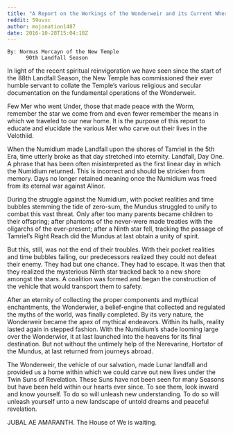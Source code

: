 ```yaml
---
title: "A Report on the Workings of the Wonderweir and its Current Whereabouts"
reddit: 59uvxc
author: mojonation1487
date: 2016-10-28T15:04:18Z
---
```


    By: Normus Morcayn of the New Temple
          90th Landfall Season


In light of the recent spiritual reinvigoration we have seen since the start of the 88th Landfall Season, the New Temple has commissioned their ever humble servant to collate the Temple’s various religious and secular documentation on the fundamental operations of the Wonderweir. 


Few Mer who went Under, those that made peace with the Worm, remember the star we come from and even fewer remember the means in which we traveled to our new home. It is the purpose of this report to educate and elucidate the various Mer who carve out their lives in the Velothiid.


When the Numidium made Landfall upon the shores of Tamriel in the 5th Era, time utterly broke as that day stretched into eternity. Landfall, Day One. A phrase that has been often misinterpreted as the first linear day in which the Numidium returned. This is incorrect and should be stricken from memory. Days no longer retained meaning once the Numidium was freed from its eternal war against Alinor. 


During the struggle against the Numidium, with pocket realities and time bubbles stemming the tide of zero-sum, the Mundus struggled to unify to combat this vast threat. Only after too many parents became children to their offspring; after phantoms of the never-were made treaties with the oligarchs of the ever-present; after a Ninth star fell, tracking the passage of Tamriel’s Right Reach did the Mundus at last obtain a unity of spirit.


But this, still, was not the end of their troubles. With their pocket realities and time bubbles failing, our predecessors realized they could not defeat their enemy. They had but one chance. They had to escape. It was then that they realized the mysterious Ninth star tracked back to a new shore amongst the stars. A coalition was formed and began the construction of the vehicle that would transport them to safety. 


After an eternity of collecting the proper components and mythical enchantments, the Wonderwier, a belief-engine that collected and regulated the myths of the world, was finally completed. By its very nature, the Wonderweir became the apex of mythical endeavors. Within its halls, reality lasted again in stepped fashion. With the Numidium’s shade looming large over the Wonderwier, it at last launched into the heavens for its final destination. But not without the untimely help of the Nerevarine, Hortator of the Mundus, at last returned from journeys abroad. 


The Wonderweir, the vehicle of our salvation, made Lunar landfall and provided us a home within which we could carve out new lives under the Twin Suns of Revelation. These Suns have not been seen for many Seasons but have been held within our hearts ever since. To see them, look inward and know yourself. To do so will unleash new understanding. To do so will unleash yourself unto a new landscape of untold dreams and peaceful revelation. 

JUBAL AE AMARANTH. The House of We is waiting.
